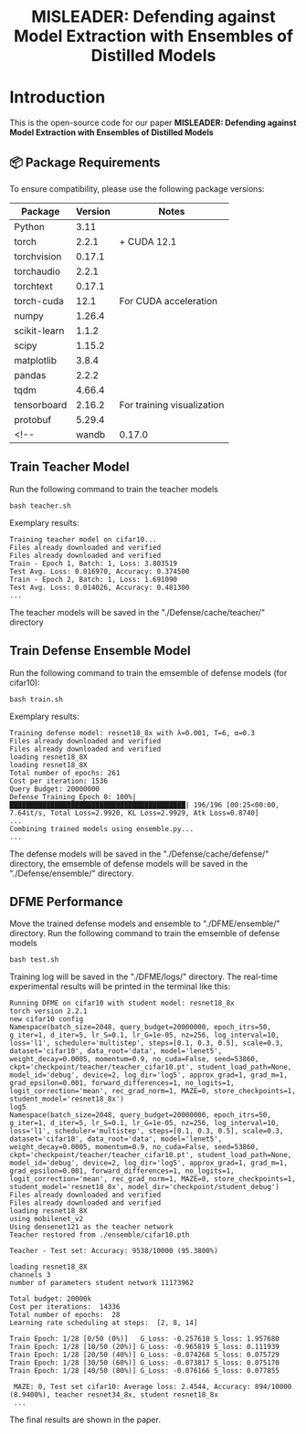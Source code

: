 <h1 align="center"> MISLEADER: Defending against Model Extraction with Ensembles of Distilled Models </h1>

# Introduction
This is the open-source code for our paper **MISLEADER: Defending against Model Extraction with Ensembles of Distilled Models**

## 📦 Package Requirements

To ensure compatibility, please use the following package versions:

| Package        | Version       | Notes                 |
|----------------|---------------|------------------------|
| Python         | 3.11          |                        |
| torch          | 2.2.1         | + CUDA 12.1            |
| torchvision    | 0.17.1        |                        |
| torchaudio     | 2.2.1         |                        |
| torchtext      | 0.17.1        |                        |
| torch-cuda     | 12.1          | For CUDA acceleration  |
| numpy          | 1.26.4        |                        |
| scikit-learn   | 1.1.2         |                        |
| scipy          | 1.15.2        |                        |
| matplotlib     | 3.8.4         |                        |
| pandas         | 2.2.2         |                        |
| tqdm           | 4.66.4        |                        |
| tensorboard    | 2.16.2        | For training visualization |
| protobuf       | 5.29.4        |                        |
<!-- | wandb          | 0.17.0        | Optional for logging   -->


## Train Teacher Model

Run the following command to train the teacher models

```
bash teacher.sh
```

Exemplary results:
```
Training teacher model on cifar10...
Files already downloaded and verified
Files already downloaded and verified
Train - Epoch 1, Batch: 1, Loss: 3.803519
Test Avg. Loss: 0.016970, Accuracy: 0.374500
Train - Epoch 2, Batch: 1, Loss: 1.691090
Test Avg. Loss: 0.014026, Accuracy: 0.481300
...
```

The teacher models will be saved in the "./Defense/cache/teacher/" directory

## Train Defense Ensemble Model

Run the following command to train the emsemble of defense models (for cifar10):

```
bash train.sh
```

Exemplary results:
```
Training defense model: resnet18_8x with λ=0.001, T=6, α=0.3
Files already downloaded and verified
Files already downloaded and verified
loading resnet18_8X
loading resnet18_8X
Total number of epochs: 261
Cost per iteration: 1536
Query Budget: 20000000
Defense Training Epoch 0: 100%|███████████████████████████████████████████| 196/196 [00:25<00:00,  7.64it/s, Total Loss=2.9920, KL Loss=2.9929, Atk Loss=0.8740]
...
Combining trained models using ensemble.py...
...
```
The defense models will be saved in the "./Defense/cache/defense/" directory, the emsemble of defense models will be saved in the "./Defense/ensemble/" directory.

## DFME Performance

Move the trained defense models and ensemble to "./DFME/ensemble/" directory.
Run the following command to train the emsemble of defense models

```
bash test.sh
```

Training log will be saved in the "./DFME/logs/" directory.
The real-time experimental results will be printed in the terminal like this:

```
Running DFME on cifar10 with student model: resnet18_8x
torch version 2.2.1
new cifar10 config
Namespace(batch_size=2048, query_budget=20000000, epoch_itrs=50, g_iter=1, d_iter=5, lr_S=0.1, lr_G=1e-05, nz=256, log_interval=10, loss='l1', scheduler='multistep', steps=[0.1, 0.3, 0.5], scale=0.3, dataset='cifar10', data_root='data', model='lenet5', weight_decay=0.0005, momentum=0.9, no_cuda=False, seed=53860, ckpt='checkpoint/teacher/teacher_cifar10.pt', student_load_path=None, model_id='debug', device=2, log_dir='log5', approx_grad=1, grad_m=1, grad_epsilon=0.001, forward_differences=1, no_logits=1, logit_correction='mean', rec_grad_norm=1, MAZE=0, store_checkpoints=1, student_model='resnet18_8x')
log5
Namespace(batch_size=2048, query_budget=20000000, epoch_itrs=50, g_iter=1, d_iter=5, lr_S=0.1, lr_G=1e-05, nz=256, log_interval=10, loss='l1', scheduler='multistep', steps=[0.1, 0.3, 0.5], scale=0.3, dataset='cifar10', data_root='data', model='lenet5', weight_decay=0.0005, momentum=0.9, no_cuda=False, seed=53860, ckpt='checkpoint/teacher/teacher_cifar10.pt', student_load_path=None, model_id='debug', device=2, log_dir='log5', approx_grad=1, grad_m=1, grad_epsilon=0.001, forward_differences=1, no_logits=1, logit_correction='mean', rec_grad_norm=1, MAZE=0, store_checkpoints=1, student_model='resnet18_8x', model_dir='checkpoint/student_debug')
Files already downloaded and verified
Files already downloaded and verified
loading resnet18_8X
using mobilenet_v2
Using densenet121 as the teacher network
Teacher restored from ./ensemble/cifar10.pth

Teacher - Test set: Accuracy: 9538/10000 (95.3800%)

loading resnet18_8X
channels 3
number of parameters student network 11173962

Total budget: 20000k
Cost per iterations:  14336
Total number of epochs:  28
Learning rate scheduling at steps:  [2, 8, 14]

Train Epoch: 1/28 [0/50 (0%)]   G_Loss: -0.257610 S_loss: 1.957680
Train Epoch: 1/28 [10/50 (20%)] G_Loss: -0.965819 S_loss: 0.111939
Train Epoch: 1/28 [20/50 (40%)] G_Loss: -0.074268 S_loss: 0.075729
Train Epoch: 1/28 [30/50 (60%)] G_Loss: -0.073817 S_loss: 0.075170
Train Epoch: 1/28 [40/50 (80%)] G_Loss: -0.076166 S_loss: 0.077855

 MAZE: 0, Test set cifar10: Average loss: 2.4544, Accuracy: 894/10000 (8.9400%), teacher resnet34_8x, student resnet18_8x
 ...
 ```

The final results are shown in the paper.


